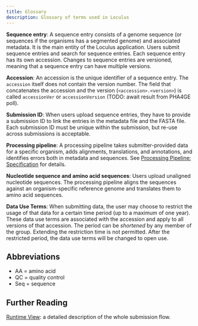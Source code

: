 ```yaml
---
title: Glossary
description: Glossary of terms used in Loculus
---
```


**Sequence entry**: A sequence entry consists of a genome sequence (or sequences if the organisms has a segmented genome) and associated metadata. It is the main entity of the Loculus application. Users submit sequence entries and search for sequence entries. Each sequence entry has its own accession. Changes to sequence entries are versioned, meaning that a sequence entry can have multiple versions.

**Accession**: An accession is the unique identifier of a sequence entry. The `accession` itself does not contain the version number. The field that concatenates the accession and the version (`<accession>.<version>`) is called `accessionVer` or `accessionVersion` (TODO: await result from PHA4GE poll).

**Submission ID**: When users upload sequence entries, they have to provide a submission ID to link the entries in the metadata file and the FASTA file. Each submission ID must be unique within the submission, but re-use across submissions is acceptable.

**Processing pipeline**: A processing pipeline takes submitter-provided data for a specific organism, adds alignments, translations, and annotations, and identifies errors both in metadata and sequences. See [Processing Pipeline: Specification](../preprocessing/specification.md) for details.

**Nucleotide sequence and amino acid sequences**: Users upload unaligned nucleotide sequences. The processing pipeline aligns the sequences against an organism-specific reference genome and translates them to amino acid sequences.

**Data Use Terms**:
When submitting data, the user may choose to restrict the usage of that data for a certain time period (up to a maximum of one year).
These data use terms are associated with the accession and apply to all versions of that accession.
The period can be _shortened_ by any member of the group.
Extending the restriction time is not permitted.
After the restricted period, the data use terms will be changed to open use.

## Abbreviations

- AA = amino acid
- QC = quality control
- Seq = sequence

## Further Reading

[Runtime View](../backend/docs/runtime_view.md): a detailed description of the whole submission flow.
